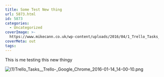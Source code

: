 ```yaml
---
title: Some Test New thing
url: 5873.html
id: 5873
categories:
  - Uncategorized
coverImage: >-
  https://www.mikecann.co.uk/wp-content/uploads/2016/04/1_Trello_Tasks__Trello_-_Google_Chrome_2016-01-14_14-00-10.png
coverMeta: out
tags:
---
```


This is me testing this new thingy

![(1)_Trello_Tasks__Trello_-_Google_Chrome_2016-01-14_14-00-10.png](https://www.mikecann.co.uk/wp-content/uploads/2016/04/1_Trello_Tasks__Trello_-_Google_Chrome_2016-01-14_14-00-10.png)